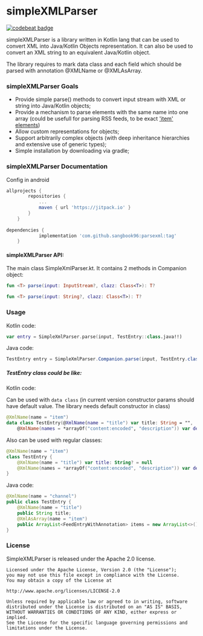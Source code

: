 
# simpleXMLParser

[![codebeat badge](https://codebeat.co/badges/3211f6de-04cc-4b2a-940e-21a015181cb0)](https://codebeat.co/projects/github-com-vmalikov-simplexmlparser-master)

simpleXMLParser is a library written in Kotlin lang that can be used to convert XML into Java/Kotlin Objects representation. It can also be used to convert an XML string to an equivalent Java/Kotlin object.

The library requires to mark data class and each field which should be parsed with annotation @XMLName or @XMLAsArray.

### simpleXMLParser Goals

  * Provide simple parse() methods to convert input stream with XML or string into Java/Kotlin objects;
  * Provide a mechanism to parse elements with the same name into one array (could be usefull for parsing RSS feeds, to be exact ['item' elements](https://www.w3schools.com/xml/xml_rss.asp))
  * Allow custom representations for objects;
  * Support arbitrarily complex objects (with deep inheritance hierarchies and extensive use of generic types);
  * Simple installation by downloading via gradle;

### simpleXMLParser Documentation
Config in android
```gradle
allprojects {
		repositories {
			...
			maven { url 'https://jitpack.io' }
		}
	}
  
dependencies {
	        implementation 'com.github.sangbook96:parsexml:tag'
	}
 ```

#### simpleXMLParser API: 

The main class SimpleXmlParser.kt. It contains 2 methods in Companion object:
```kotlin
fun <T> parse(input: InputStream?, clazz: Class<T>): T?
```

```kotlin
fun <T> parse(input: String?, clazz: Class<T>): T?
```

### Usage

Kotlin code:
```kotlin 
var entry = SimpleXmlParser.parse(input, TestEntry::class.java!!)
```

Java code:
```java 
TestEntry entry = SimpleXmlParser.Companion.parse(input, TestEntry.class);
```

##### TestEntry class could be like:

Kotlin code:

Can be used with ```data class``` (in current version constructor params should have default value. The library needs default constructor in class)
```kotlin
@XmlName(name = "item")
data class TestEntry(@XmlName(name = "title") var title: String = "",
    @XmlName(names = *arrayOf("content:encoded", "description")) var description: String = "")
```
Also can be used with regular classes:
```kotlin
@XmlName(name = "item")
class TestEntry {
    @XmlName(name = "title") var title: String? = null
    @XmlName(names = *arrayOf("content:encoded", "description")) var description: String? = null
}
```

Java code:
```java
@XmlName(name = "channel")
public class TestEntry {
    @XmlName(name = "title")
    public String title;
    @XmlAsArray(name = "item")
    public ArrayList<FeedEntryWithAnnotation> items = new ArrayList<>();
}
```

### License

SimpleXMLParser is released under the Apache 2.0 license.

    Licensed under the Apache License, Version 2.0 (the "License");
    you may not use this file except in compliance with the License.
    You may obtain a copy of the License at

    http://www.apache.org/licenses/LICENSE-2.0

    Unless required by applicable law or agreed to in writing, software
    distributed under the License is distributed on an "AS IS" BASIS,
    WITHOUT WARRANTIES OR CONDITIONS OF ANY KIND, either express or implied.
    See the License for the specific language governing permissions and
    limitations under the License.
